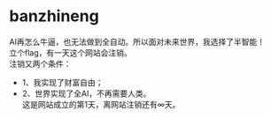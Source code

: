 # banzhineng
AI再怎么牛逼，也无法做到全自动。所以面对未来世界，我选择了半智能！  
立个flag，有一天这个网站会注销。  
注销又两个条件：  
- 1、我实现了财富自由；  
- 2、世界实现了全AI，不再需要人类。  
这是网站成立的第1天，离网站注销还有∞天。  

